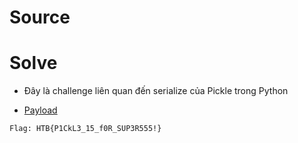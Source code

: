 # Source

# Solve

- Đây là challenge liên quan đến serialize của Pickle trong Python

- [Payload](./solve.py)

`Flag: HTB{P1CkL3_15_f0R_SUP3R555!}`